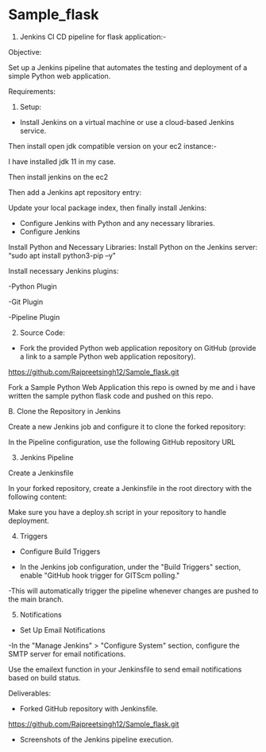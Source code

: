 # Sample_flask

1. Jenkins CI CD pipeline for flask application:- 

Objective: 

Set up a Jenkins pipeline that automates the testing and deployment of a simple Python web application. 

Requirements: 

1. Setup: 
- Install Jenkins on a virtual machine or use a cloud-based Jenkins service. 
 

 

 

 

 

 

Then install open jdk compatible version on your ec2 instance:- 

I have installed jdk 11 in my case. 

 

Then install jenkins on the ec2 

Then add a Jenkins apt repository entry: 

 

Update your local package index, then finally install Jenkins: 

 

- Configure Jenkins with Python and any necessary libraries. 
- Configure Jenkins 

Install Python and Necessary Libraries: 
Install Python on the Jenkins server: 
 “sudo apt install python3-pip –y" 

 

Install necessary Jenkins plugins: 

-Python Plugin 

 
 

 

-Git Plugin 

 

 

-Pipeline Plugin 

 

2. Source Code: 

  - Fork the provided Python web application repository on GitHub (provide a link to a sample Python web application repository). 

https://github.com/Rajpreetsingh12/Sample_flask.git 

Fork a Sample Python Web Application 
this repo is owned by me and i have written the sample python flask code and pushed on this repo. 
 

 

B. Clone the Repository in Jenkins 

Create a new Jenkins job and configure it to clone the forked repository: 
 

 

In the Pipeline configuration, use the following GitHub repository URL 

 

3. Jenkins Pipeline 

 Create a Jenkinsfile 
 
In your forked repository, create a Jenkinsfile in the root directory with the following content: 

 

 

 

 

Make sure you have a deploy.sh script in your repository to handle deployment. 

 

4. Triggers 

- Configure Build Triggers 

- In the Jenkins job configuration, under the "Build Triggers" section, enable "GitHub hook trigger for GITScm polling." 

 

-This will automatically trigger the pipeline whenever changes are pushed to the main branch. 

 

 

5. Notifications 

- Set Up Email Notifications 

-In the "Manage Jenkins" > "Configure System" section, configure the SMTP server for email notifications. 

 

 

 

Use the emailext function in your Jenkinsfile to send email notifications based on build status. 

 

 

Deliverables: 

- Forked GitHub repository with Jenkinsfile. 

https://github.com/Rajpreetsingh12/Sample_flask.git 

 

 

 

- Screenshots of the Jenkins pipeline execution. 

 

 

 

 
 
